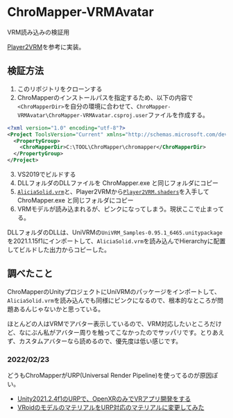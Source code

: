 # ChroMapper-VRMAvatar
VRM読み込みの検証用

[Player2VRM](https://github.com/yoship1639/Player2VRM)を参考に実装。

## 検証方法
1. このリポジトリをクローンする
2. ChroMapperのインストールパスを指定するため、以下の内容で`<ChroMapperDir>`を自分の環境に合わせて、`ChroMapper-VRMAvatar\ChroMapper-VRMAvatar.csproj.user`ファイルを作成する。
```xml
<?xml version="1.0" encoding="utf-8"?>
<Project ToolsVersion="Current" xmlns="http://schemas.microsoft.com/developer/msbuild/2003">
  <PropertyGroup>
    <ChroMapperDir>C:\TOOL\ChroMapper\chromapper</ChroMapperDir>
  </PropertyGroup>
</Project>
```
3. VS2019でビルドする
4. DLLフォルダのDLLファイルを ChroMapper.exe と同じフォルダにコピー
5. [`AliciaSolid.vrm`](https://3d.nicovideo.jp/works/td32797)と、Player2VRMから[`Player2VRM.shaders`](https://github.com/yoship1639/Player2VRM/blob/master/Assets/Player2VRM.shaders)を入手してChroMapper.exe と同じフォルダにコピー
6. VRMモデルが読み込まれるが、ピンクになってしまう。現状ここで止まってる。

DLLフォルダのDLLは、UniVRMの`UniVRM_Samples-0.95.1_6465.unitypackage`を2021.1.15f1にインポートして、`AliciaSolid.vrm`を読み込んでHierarchyに配置してビルドした出力からコピーした。
  
## 調べたこと
ChroMapperのUnityプロジェクトにUniVRMのパッケージをインポートして、`AliciaSolid.vrm`を読み込んでも同様にピンクになるので、根本的なところが問題あるんじゃないかと思っている。

ほとんどの人はVRMでアバター表示しているので、VRM対応したいところだけど、なにぶん私がアバター周りを触ってこなかったのでサッパリです。とりあえず、カスタムアバターなら読めるので、優先度は低い感じです。

### 2022/02/23
どうもChroMapperがURP(Universal Render Pipeline)を使ってるのが原因ぽい。
- [Unity2021.2.4f1のURPで、OpenXRのみでVRアプリ開発をする](https://qiita.com/Kazu_Sack/items/776accbe1e8582b3d735)
- [VRoidのモデルのマテリアルをURP対応のマテリアルに変更してみた](https://qiita.com/carnaite0224/items/59537e4b2ce4a9bd0eb9)
